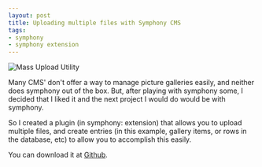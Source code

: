 ```yaml
--- 
layout: post
title: Uploading multiple files with Symphony CMS
tags:
- symphony
- symphony extension
---
```

![Mass Upload Utility](http://tesoriere.com/images/assets/2009/6/2/Picture_1.png "mass upload utility")

Many CMS' don't offer a way to manage picture galleries easily, and neither does symphony out of the box. But, after playing with symphony some, I decided that I liked it and the next project I would do would be with symphony. 

So I created a plugin (in symphony: extension) that allows you to upload multiple files, and create entries (in this example, gallery items, or rows in the database, etc) to allow you to accomplish this easily.

You can download it at [Github](http://github.com/scottkf/mass-upload-utility/tree/master).
